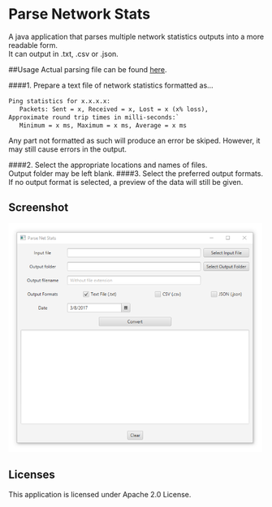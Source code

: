 # Parse Network Stats
A java application that parses multiple network statistics outputs into a more readable form.  
It can output in .txt, .csv or .json.

##Usage
Actual parsing file can be found [here](https://github.com/MarkNKamau/ParseNetworkStats/blob/master/src/com/marknkamau/NetStatsParser.java).   

####1. Prepare a text file of network statistics formatted as...  
```
Ping statistics for x.x.x.x:  
   Packets: Sent = x, Received = x, Lost = x (x% loss),  
Approximate round trip times in milli-seconds:`  
   Minimum = x ms, Maximum = x ms, Average = x ms
```

Any part not formatted as such will produce an error be skiped. However, it may still cause errors in the output.
  

####2. Select the appropriate locations and names of files.   
Output folder may be left blank.
####3. Select the preferred output formats.  
If no output format is selected, a preview of the data will still be given.

## Screenshot
<img src="https://raw.githubusercontent.com/MarkNKamau/ParseNetworkStats/master/screenshots/main.png" width="500">   

## Licenses
This application is licensed under Apache 2.0 License.
